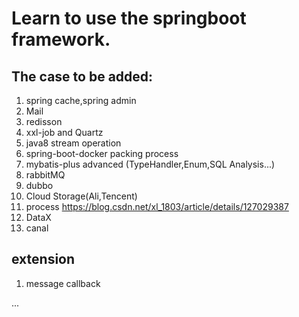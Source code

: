 # Learn to use the springboot framework.

## The case to be added:

1. spring cache,spring admin
2. Mail
3. redisson
4. xxl-job and Quartz
5. java8 stream operation
6. spring-boot-docker packing process
7. mybatis-plus advanced (TypeHandler,Enum,SQL Analysis...)
8. rabbitMQ
9. dubbo
10. Cloud Storage(Ali,Tencent)
11. process https://blog.csdn.net/xl_1803/article/details/127029387
12. DataX
13. canal

## extension

1. message callback

...

